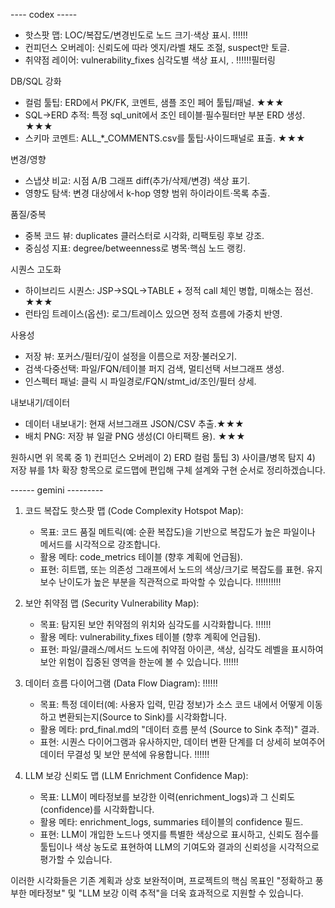   

---- codex -----
- 핫스팟 맵: LOC/복잡도/변경빈도로 노드 크기·색상 표시. !!!!!!
- 컨피던스 오버레이: 신뢰도에 따라 엣지/라벨 채도 조절, suspect만 토글.
- 취약점 레이어: vulnerability_fixes 심각도별 색상 표시, . !!!!!!필터링

DB/SQL 강화

- 컬럼 툴팁: ERD에서 PK/FK, 코멘트, 샘플 조인 페어 툴팁/패널. ★★★
- SQL→ERD 추적: 특정 sql_unit에서 조인 테이블·필수필터만 부분 ERD 생성. ★★★
- 스키마 코멘트: ALL_*_COMMENTS.csv를 툴팁·사이드패널로 표출. ★★★

변경/영향

- 스냅샷 비교: 시점 A/B 그래프 diff(추가/삭제/변경) 색상 표기.
- 영향도 탐색: 변경 대상에서 k-hop 영향 범위 하이라이트·목록 추출.

품질/중복

- 중복 코드 뷰: duplicates 클러스터로 시각화, 리팩토링 후보 강조.
- 중심성 지표: degree/betweenness로 병목·핵심 노드 랭킹.

시퀀스 고도화

- 하이브리드 시퀀스: JSP→SQL→TABLE + 정적 call 체인 병합, 미해소는 점선. ★★★
- 런타임 트레이스(옵션): 로그/트레이스 있으면 정적 흐름에 가중치 반영.

사용성

- 저장 뷰: 포커스/필터/깊이 설정을 이름으로 저장·불러오기.
- 검색·다중선택: 파일/FQN/테이블 퍼지 검색, 멀티선택 서브그래프 생성.
- 인스펙터 패널: 클릭 시 파일경로/FQN/stmt_id/조인/필터 상세.

내보내기/데이터

- 데이터 내보내기: 현재 서브그래프 JSON/CSV 추출.★★★
- 배치 PNG: 저장 뷰 일괄 PNG 생성(CI 아티팩트 용). ★★★

원하시면 위 목록 중 1) 컨피던스 오버레이 2) ERD 컬럼 툴팁 3) 사이클/병목 탐지 4) 저장 뷰를 1차 확장 항목으로 로드맵에 편입해 구체 설계와 구현 순서로 정리하겠습니다.

------ gemini ---------

   1. 코드 복잡도 핫스팟 맵 (Code Complexity Hotspot Map):
       * 목표: 코드 품질 메트릭(예: 순환 복잡도)을 기반으로 복잡도가 높은 파일이나 메서드를 시각적으로 강조합니다.
       * 활용 메타: code_metrics 테이블 (향후 계획에 언급됨).
       * 표현: 히트맵, 또는 의존성 그래프에서 노드의 색상/크기로 복잡도를 표현. 유지보수 난이도가 높은 부분을 직관적으로 파악할 수 있습니다. !!!!!!!!!!

   2. 보안 취약점 맵 (Security Vulnerability Map):
       * 목표: 탐지된 보안 취약점의 위치와 심각도를 시각화합니다. !!!!!!
       * 활용 메타: vulnerability_fixes 테이블 (향후 계획에 언급됨).
       * 표현: 파일/클래스/메서드 노드에 취약점 아이콘, 색상, 심각도 레벨을 표시하여 보안 위험이 집중된 영역을 한눈에 볼 수 있습니다. !!!!!!

   3. 데이터 흐름 다이어그램 (Data Flow Diagram): !!!!!!
       * 목표: 특정 데이터(예: 사용자 입력, 민감 정보)가 소스 코드 내에서 어떻게 이동하고 변환되는지(Source to Sink)를 시각화합니다.
       * 활용 메타: prd_final.md의 "데이터 흐름 분석 (Source to Sink 추적)" 결과. 
       * 표현: 시퀀스 다이어그램과 유사하지만, 데이터 변환 단계를 더 상세히 보여주어 데이터 무결성 및 보안 분석에 유용합니다. !!!!!!

   4. LLM 보강 신뢰도 맵 (LLM Enrichment Confidence Map):
       * 목표: LLM이 메타정보를 보강한 이력(enrichment_logs)과 그 신뢰도(confidence)를 시각화합니다.
       * 활용 메타: enrichment_logs, summaries 테이블의 confidence 필드.
       * 표현: LLM이 개입한 노드나 엣지를 특별한 색상으로 표시하고, 신뢰도 점수를 툴팁이나 색상 농도로 표현하여 LLM의 기여도와 결과의 신뢰성을 시각적으로 평가할 수 있습니다.

  이러한 시각화들은 기존 계획과 상호 보완적이며, 프로젝트의 핵심 목표인 "정확하고 풍부한 메타정보" 및 "LLM 보강 이력 추적"을 더욱 효과적으로 지원할 수 있습니다.